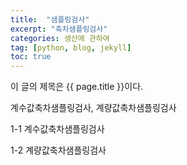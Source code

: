 ```yaml
---
title:  "샘플링검사"
excerpt: "축차샘플링검사"
categories: 생산에 관하여
tag: [python, blog, jekyll]
toc: true
---
```


이 글의 제목은 {{ page.title }}이다.

계수값축차샘플링검사, 계량값축차샘플링검사

1-1 계수값축차샘플링검사

1-2 계량값축차샘플링검사
